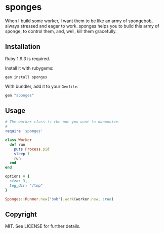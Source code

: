 # sponges

When I build some worker, I want them to be like an army of spongebob, always
stressed and eager to work. sponges helps you to build this army of sponge, to
control them, and, well, kill them gracefully.

## Installation

Ruby 1.9.3 is required.

Install it with rubygems:

    gem install sponges

With bundler, add it to your `Gemfile`:

``` ruby
gem "sponges"
```

## Usage
``` ruby
# The worker class is the one you want to daemonize.
#
require 'sponges'

class Worker
  def run
    puts Process.pid
    sleep 1
    run
  end
end

options = {
  size: 3,
  log_dir: "/tmp"
}

Sponges::Runner.new("bob").work(worker.new, :run)
```

## Copyright

MIT. See LICENSE for further details.
